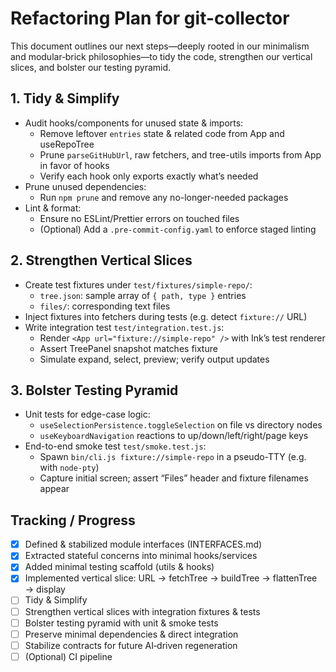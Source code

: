 # Refactoring Plan for git-collector

This document outlines our next steps—deeply rooted in our minimalism and modular‑brick philosophies—to tidy the code, strengthen our vertical slices, and bolster our testing pyramid.

## 1. Tidy & Simplify

- Audit hooks/components for unused state & imports:
  - Remove leftover `entries` state & related code from App and useRepoTree
  - Prune `parseGitHubUrl`, raw fetchers, and tree-utils imports from App in favor of hooks
  - Verify each hook only exports exactly what’s needed
- Prune unused dependencies:
  - Run `npm prune` and remove any no-longer-needed packages
- Lint & format:
  - Ensure no ESLint/Prettier errors on touched files
  - (Optional) Add a `.pre-commit-config.yaml` to enforce staged linting

## 2. Strengthen Vertical Slices

- Create test fixtures under `test/fixtures/simple-repo/`:
  - `tree.json`: sample array of `{ path, type }` entries
  - `files/`: corresponding text files
- Inject fixtures into fetchers during tests (e.g. detect `fixture://` URL)
- Write integration test `test/integration.test.js`:
  - Render `<App url="fixture://simple-repo" />` with Ink’s test renderer
  - Assert TreePanel snapshot matches fixture
  - Simulate expand, select, preview; verify output updates

## 3. Bolster Testing Pyramid

- Unit tests for edge-case logic:
  - `useSelectionPersistence.toggleSelection` on file vs directory nodes
  - `useKeyboardNavigation` reactions to up/down/left/right/page keys
- End-to-end smoke test `test/smoke.test.js`:
  - Spawn `bin/cli.js fixture://simple-repo` in a pseudo-TTY (e.g. with `node-pty`)
  - Capture initial screen; assert “Files” header and fixture filenames appear

## Tracking / Progress

- [x] Defined & stabilized module interfaces (INTERFACES.md)
- [x] Extracted stateful concerns into minimal hooks/services
- [x] Added minimal testing scaffold (utils & hooks)
- [x] Implemented vertical slice: URL → fetchTree → buildTree → flattenTree → display
- [ ] Tidy & Simplify
- [ ] Strengthen vertical slices with integration fixtures & tests
- [ ] Bolster testing pyramid with unit & smoke tests
- [ ] Preserve minimal dependencies & direct integration
- [ ] Stabilize contracts for future AI‑driven regeneration
- [ ] (Optional) CI pipeline